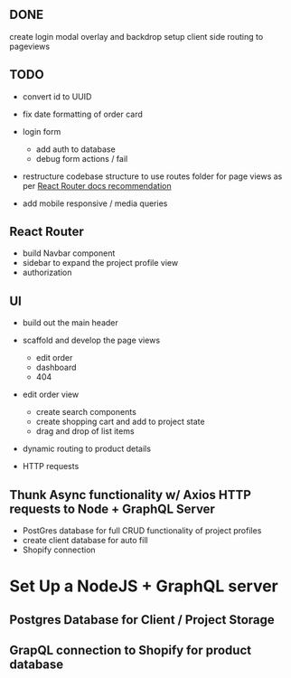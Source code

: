 ## DONE
create login modal overlay and backdrop
setup client side routing to pageviews

## TODO
- convert id to UUID
- fix date formatting of order card
- login form 
  - add auth to database
  - debug form actions / fail
  
- restructure codebase structure to use routes folder for page views as per [React Router docs recommendation](https://reactrouter.com/docs/en/v6/getting-started/tutorial)

- add mobile responsive / media queries


## React Router 
- build Navbar component
- sidebar to expand the project profile view
- authorization

## UI
- build out the main header
- scaffold and develop the page views
  - edit order
  - dashboard
  - 404
- edit order view
  - create search components
  - create shopping cart and add to project state
  - drag and drop of list items

- dynamic routing to product details
- HTTP requests


## Thunk Async functionality w/ Axios HTTP requests to Node + GraphQL Server
- PostGres database for full CRUD functionality of project profiles
- create client database for auto fill
- Shopify connection




# Set Up a NodeJS + GraphQL server
## Postgres Database for Client / Project Storage
## GrapQL connection to Shopify for product database